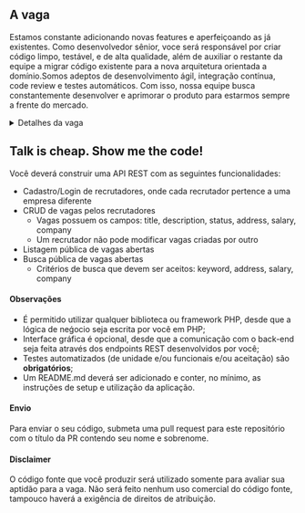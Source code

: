 ## A vaga
Estamos constante adicionando novas features e aperfeiçoando as já existentes. Como desenvolvedor sênior, voce será responsável por criar código limpo, testável, e de alta qualidade, além de auxiliar o restante da equipe a migrar código existente para a nova arquitetura orientada a domínio.Somos adeptos de desenvolvimento ágil, integração contínua, code review e testes automáticos. Com isso, nossa equipe busca constantemente desenvolver e aprimorar o produto para estarmos sempre a frente do mercado.

<details>
<summary>Detalhes da vaga</summary>

## A empresa
A Talentify.io nasceu da fusão de 3 empresas distintas em 3 áreas diferentes: Digital Media & Advertising, Mobile Technology e HR Consulting. Nossa plataforma de SaaS ajuda empresas a superar seus maiores desafios na  busca e contratação de talentos em grande escala.

## Beneficios
- Home office (você pode trabalhar em casa ou em nosso escritório, em Alphaville/SP)
- Horario flexivel
- Assistencia medica e odontologica (apos 3 meses)
- Vale refeicao e transporte

## Requisitos
- PHP 7
- Desenvolvimento de testes
- Desenvolvimento Agil
- Web Services (RESTful ou SOAP ou JSON-RPC, etc)
- Algum dos frameworks PHP (Phalcon, Zend, Symfony, Laravel)
- Familiaridade com as PHP Standards Recommendations (PSRs)
- GIT
- Banco de dados relacional (MySQL, PostgreSQL, etc)

## Desejável
- Arquitetura hexagonal
- DDD
- Microserviços
- Filas de mensagens (RabbitMQ, Apache Kafka, Amazon SQS, etc)
- Elasticsearch
- Linux
- Amazon Web Services (AWS)
- CI/CD
- Inglês (leitura, escrita e conversação)

</details>

## Talk is cheap. Show me the code!

Você deverá construir uma API REST com as seguintes funcionalidades:
* Cadastro/Login de recrutadores, onde cada recrutador pertence a uma empresa diferente
* CRUD de vagas pelos recrutadores
   * Vagas possuem os campos: title, description, status, address, salary, company
   * Um recrutador não pode modificar vagas criadas por outro
* Listagem pública de vagas abertas
* Busca pública de vagas abertas
   * Critérios de busca que devem ser aceitos: keyword, address, salary, company
  
 
#### Observações
- É permitido utilizar qualquer biblioteca ou framework PHP, desde que a lógica de neǵocio seja escrita por você em PHP;
- Interface gráfica é opcional, desde que a comunicação com o back-end seja feita através dos endpoints REST desenvolvidos por você;
- Testes automatizados (de unidade e/ou funcionais e/ou aceitação) são **obrigatórios**;
- Um README.md deverá ser adicionado e conter, no mínimo, as instruções de setup e utilização da aplicação.

#### Envio
Para enviar o seu código, submeta uma pull request para este repositório com o título da PR contendo seu nome e sobrenome.

#### Disclaimer
O código fonte que você produzir será utilizado somente para avaliar sua aptidão para a vaga. Não será feito nenhum uso comercial do código fonte, tampouco haverá a exigência de direitos de atribuição.

